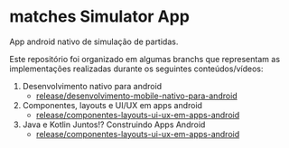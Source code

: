 # matches Simulator App

App android nativo de simulação de partidas. 

Este repositório foi organizado em algumas branchs que representam as implementações realizadas durante os seguintes conteúdos/vídeos:

1. Desenvolvimento nativo para android
      - [release/desenvolvimento-mobile-nativo-para-android](https://github.com/WalisonMiranda/matches-simulator-app/tree/release/desenvolvimento-mobile-nativo-para-android)
2. Componentes, layouts e UI/UX em apps android
      - [release/componentes-layouts-ui-ux-em-apps-android](https://github.com/WalisonMiranda/matches-simulator-app/tree/release/componentes-layouts-ui-ux-em-apps-android)
3. Java e Kotlin Juntos!? Construindo Apps Android
      - [release/componentes-layouts-ui-ux-em-apps-android](https://github.com/WalisonMiranda/matches-simulator-app/tree/release/java-e-kotlin-juntos-construindo-apps-android)
